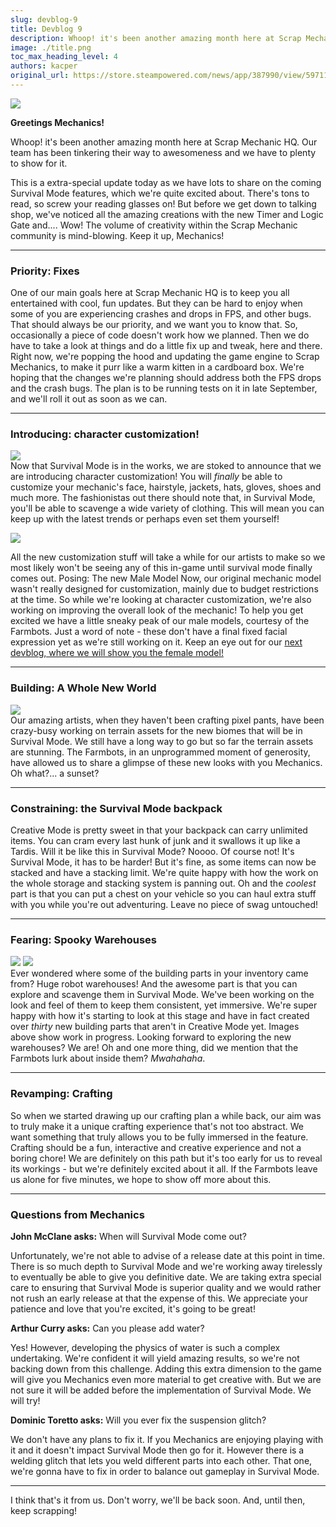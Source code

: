 ```yaml
---
slug: devblog-9
title: Devblog 9
description: Whoop! it's been another amazing month here at Scrap Mechanic HQ. Our team has been tinkering their way to awesomeness and we have to plenty to show for it!
image: ./title.png
toc_max_heading_level: 4
authors: kacper
original_url: https://store.steampowered.com/news/app/387990/view/597113382090601067
---
```


![](./title.png)

**Greetings Mechanics!**

Whoop! it's been another amazing month here at Scrap Mechanic HQ. Our team has
been tinkering their way to awesomeness and we have to plenty to show for it.

<!--truncate-->

This is a extra-special update today as we have lots to share on the coming
Survival Mode features, which we're quite excited about. There's tons to read,
so screw your reading glasses on! But before we get down to talking shop, we've
noticed all the amazing creations with the new Timer and Logic Gate and.... Wow!
The volume of creativity within the Scrap Mechanic community is mind-blowing.
Keep it up, Mechanics!

---

### Priority: Fixes

One of our main goals here at Scrap Mechanic HQ is to keep you all entertained
with cool, fun updates. But they can be hard to enjoy when some of you are
experiencing crashes and drops in FPS, and other bugs. That should always be our
priority, and we want you to know that. So, occasionally a piece of code doesn't
work how we planned. Then we do have to take a look at things and do a little
fix up and tweak, here and there. Right now, we're popping the hood and updating
the game engine to Scrap Mechanics, to make it purr like a warm kitten in a
cardboard box. We're hoping that the changes we're planning should address both
the FPS drops and the crash bugs. The plan is to be running tests on it in late
September, and we'll roll it out as soon as we can.

---

### Introducing: character customization!

![](./char-1.png) <br/> Now that Survival Mode is in the works, we are stoked to
announce that we are introducing character customization! You will _finally_ be
able to customize your mechanic's face, hairstyle, jackets, hats, gloves, shoes
and much more. The fashionistas out there should note that, in Survival Mode,
you'll be able to scavenge a wide variety of clothing. This will mean you can
keep up with the latest trends or perhaps even set them yourself!

![](./char2.png)

All the new customization stuff will take a while for our artists to make so we
most likely won't be seeing any of this in-game until survival mode finally
comes out. Posing: The new Male Model Now, our original mechanic model wasn't
really designed for customization, mainly due to budget restrictions at the
time. So while we're looking at character customization, we're also working on
improving the overall look of the mechanic! To help you get excited we have a
little sneaky peak of our male models, courtesy of the Farmbots. Just a word of
note - these don't have a final fixed facial expression yet as we're still
working on it. Keep an eye out for our
[next devblog, where we will show you the female model!](/news/devblog-10#female-machanic)

---

### Building: A Whole New World

![](./survivalprops.png) <br/> Our amazing artists, when they haven't been
crafting pixel pants, have been crazy-busy working on terrain assets for the new
biomes that will be in Survival Mode. We still have a long way to go but so far
the terrain assets are stunning. The Farmbots, in an unprogrammed moment of
generosity, have allowed us to share a glimpse of these new looks with you
Mechanics. Oh what?... a sunset?

---

### Constraining: the Survival Mode backpack

Creative Mode is pretty sweet in that your backpack can carry unlimited items.
You can cram every last hunk of junk and it swallows it up like a Tardis. Will
it be like this in Survival Mode? Noooo. Of course not! It's Survival Mode, it
has to be harder! But it's fine, as some items can now be stacked and have a
stacking limit. We're quite happy with how the work on the whole storage and
stacking system is panning out. Oh and the _coolest_ part is that you can put a
chest on your vehicle so you can haul extra stuff with you while you're out
adventuring. Leave no piece of swag untouched!

---

### Fearing: Spooky Warehouses

![](./packeging-area.jpg) ![](./corridor-concept-01.jpg) <br/> Ever wondered
where some of the building parts in your inventory came from? Huge robot
warehouses! And the awesome part is that you can explore and scavenge them in
Survival Mode. We've been working on the look and feel of them to keep them
consistent, yet immersive. We're super happy with how it's starting to look at
this stage and have in fact created over _thirty_ new building parts that aren't
in Creative Mode yet. Images above show work in progress. Looking forward to
exploring the new warehouses? We are! Oh and one more thing, did we mention that
the Farmbots lurk about inside them? *Mwahahaha*.

---

### Revamping: Crafting

So when we started drawing up our crafting plan a while back, our aim was to
truly make it a unique crafting experience that's not too abstract. We want
something that truly allows you to be fully immersed in the feature. Crafting
should be a fun, interactive and creative experience and not a boring chore! We
are definitely on this path but it's too early for us to reveal its workings -
but we're definitely excited about it all. If the Farmbots leave us alone for
five minutes, we hope to show off more about this.

---

### Questions from Mechanics

**John McClane asks:** When will Survival Mode come out?

Unfortunately, we're not able to advise of a release date at this point in time.
There is so much depth to Survival Mode and we're working away tirelessly to
eventually be able to give you definitive date. We are taking extra special care
to ensuring that Survival Mode is superior quality and we would rather not rush
an early release at that the expense of this. We appreciate your patience and
love that you're excited, it's going to be great!

**Arthur Curry asks:** Can you please add water?

Yes! However, developing the physics of water is such a complex undertaking.
We're confident it will yield amazing results, so we're not backing down from
this challenge. Adding this extra dimension to the game will give you Mechanics
even more material to get creative with. But we are not sure it will be added
before the implementation of Survival Mode. We will try!

**Dominic Toretto asks:** Will you ever fix the suspension glitch?

We don't have any plans to fix it. If you Mechanics are enjoying playing with it
and it doesn't impact Survival Mode then go for it. However there is a welding
glitch that lets you weld different parts into each other. That one, we're gonna
have to fix in order to balance out gameplay in Survival Mode.

---

I think that's it from us. Don't worry, we'll be back soon. And, until then,
keep scrapping!
